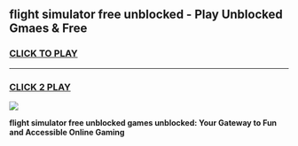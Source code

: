 
## flight simulator free unblocked - Play Unblocked Gmaes & Free
<h3>
<a href="https://news.freeplayer.one?title=flight_simulator_free_unblocked&ref=23F">CLICK TO PLAY</a></h3>
<hr>

<h3>
<a href="https://news.freeplayer.one?title=flight_simulator_free_unblocked&ref=23F">CLICK 2 PLAY</a>
  
</h3>

<a href="https://news.freeplayer.one?title=flight_simulator_free_unblocked&ref=23F/"><img src="https://clearcache.store/games.png"></a>


**flight simulator free unblocked games unblocked: Your Gateway to Fun and Accessible Online Gaming**
